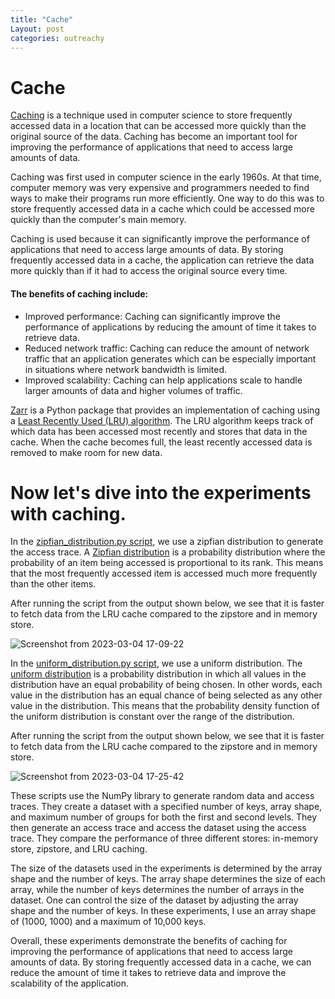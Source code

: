 ```yaml
---
title: "Cache"
Layout: post
categories: outreachy
---
```


# Cache

[Caching](https://en.wikipedia.org/wiki/Cache_(computing)) is a technique used in computer science to store frequently accessed data in a location that can be accessed more quickly than the original source of the data. Caching has become an important tool for improving the performance of applications that need to access large amounts of data.

Caching was first used in computer science in the early 1960s. At that time, computer memory was very expensive and programmers needed to find ways to make their programs run more efficiently. One way to do this was to store frequently accessed data in a cache which could be accessed more quickly than the computer's main memory.

Caching is used because it can significantly improve the performance of applications that need to access large amounts of data. By storing frequently accessed data in a cache, the application can retrieve the data more quickly than if it had to access the original source every time.

#### The benefits of caching include:

* Improved performance: Caching can significantly improve the performance of applications by reducing the amount of time it takes to retrieve data.
* Reduced network traffic: Caching can reduce the amount of network traffic that an application generates which can be especially important in situations where network bandwidth is limited.
* Improved scalability: Caching can help applications scale to handle larger amounts of data and higher volumes of traffic.

[Zarr](https://zarr.readthedocs.io/en/stable/) is a Python package that provides an implementation of caching using a [Least Recently Used (LRU) algorithm](https://zarr.readthedocs.io/en/stable/api/storage.html#zarr.storage.LRUStoreCache). The LRU algorithm keeps track of which data has been accessed most recently and stores that data in the cache. When the cache becomes full, the least recently accessed data is removed to make room for new data.

# Now let's dive into the experiments with caching.

In the [zipfian_distribution.py script](https://github.com/caviere/testing_zipstore/blob/main/cache/zipfian_distribution.py), we use a zipfian distribution to generate the access trace. A [Zipfian distribution](https://en.wikipedia.org/wiki/Zipf%27s_law) is a probability distribution where the probability of an item being accessed is proportional to its rank. This means that the most frequently accessed item is accessed much more frequently than the other items.

After running the script from the output shown below, we see that it is faster to fetch data from the LRU cache compared to the zipstore and in memory store.

![Screenshot from 2023-03-04 17-09-22](https://user-images.githubusercontent.com/110189834/222907101-15d8199e-faad-4637-a52e-1e1de2a48fca.png)

In the [uniform_distribution.py script](https://github.com/caviere/testing_zipstore/blob/main/cache/uniform_distribution.py), we use a uniform distribution. The [uniform distribution](https://en.wikipedia.org/wiki/Continuous_uniform_distribution) is a probability distribution in which all values in the distribution have an equal probability of being chosen. In other words, each value in the distribution has an equal chance of being selected as any other value in the distribution. This means that the probability density function of the uniform distribution is constant over the range of the distribution.

After running the script from the output shown below, we see that it is faster to fetch data from the LRU cache compared to the zipstore and in memory store.

![Screenshot from 2023-03-04 17-25-42](https://user-images.githubusercontent.com/110189834/222907948-464aee88-ac16-49cf-a8eb-380284a111c7.png)

These scripts use the NumPy library to generate random data and access traces. They create a dataset with a specified number of keys, array shape, and maximum number of groups for both the first and second levels. They then generate an access trace and access the dataset using the access trace. They compare the performance of three different stores: in-memory store, zipstore, and LRU caching.

The size of the datasets used in the experiments is determined by the array shape and the number of keys. The array shape determines the size of each array, while the number of keys determines the number of arrays in the dataset. One can control the size of the dataset by adjusting the array shape and the number of keys. In these experiments, I use an array shape of (1000, 1000) and a maximum of 10,000 keys.

Overall, these experiments demonstrate the benefits of caching for improving the performance of applications that need to access large amounts of data. By storing frequently accessed data in a cache, we can reduce the amount of time it takes to retrieve data and improve the scalability of the application.



